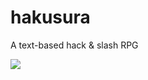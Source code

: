 # hakusura

A text-based hack & slash RPG

![](https://raw.githubusercontent.com/kjirou/hakusura/master/doc/demo.gif)
